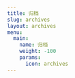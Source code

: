 ```yaml
---
title: 归档
slug: archives
layout: archives
menu:
  main:
    name: 归档
    weight: -100
    params:
      icon: archives
---
```

